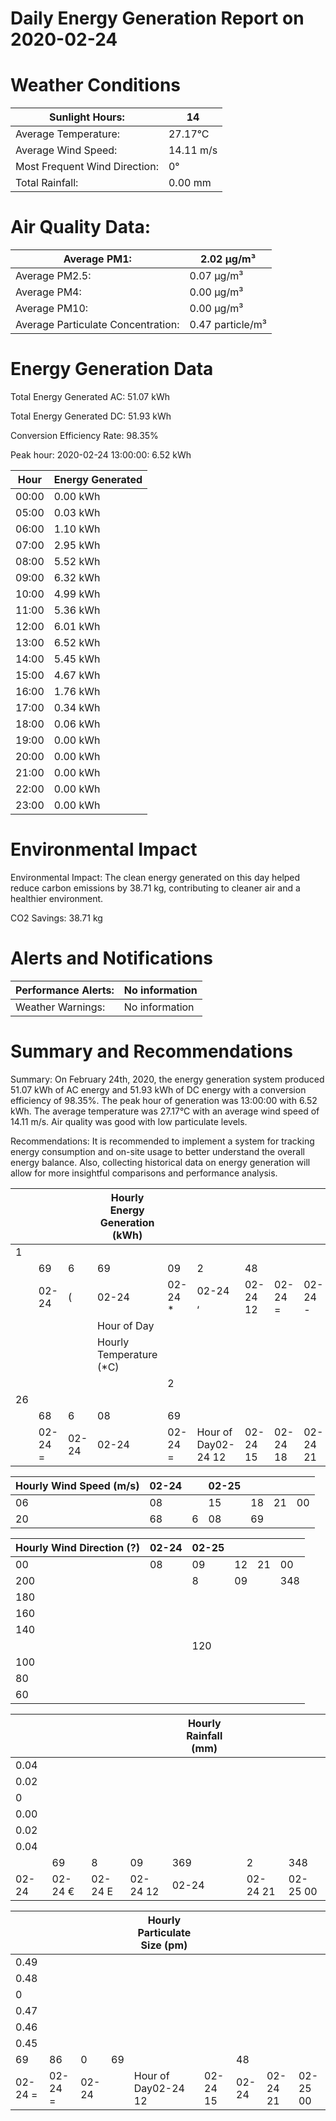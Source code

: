 # Daily Energy Generation Report on 2020-02-24

# Weather Conditions

|Sunlight Hours:|14|
|---|---|
|Average Temperature:|27.17°C|
|Average Wind Speed:|14.11 m/s|
|Most Frequent Wind Direction:|0°|
|Total Rainfall:|0.00 mm|

# Air Quality Data:

|Average PM1:|2.02 μg/m³|
|---|---|
|Average PM2.5:|0.07 μg/m³|
|Average PM4:|0.00 μg/m³|
|Average PM10:|0.00 μg/m³|
|Average Particulate Concentration:|0.47 particle/m³|

# Energy Generation Data

Total Energy Generated AC: 51.07 kWh

Total Energy Generated DC: 51.93 kWh

Conversion Efficiency Rate: 98.35%

Peak hour: 2020-02-24 13:00:00: 6.52 kWh

|Hour|Energy Generated|
|---|---|
|00:00|0.00 kWh|
|05:00|0.03 kWh|
|06:00|1.10 kWh|
|07:00|2.95 kWh|
|08:00|5.52 kWh|
|09:00|6.32 kWh|
|10:00|4.99 kWh|
|11:00|5.36 kWh|
|12:00|6.01 kWh|
|13:00|6.52 kWh|
|14:00|5.45 kWh|
|15:00|4.67 kWh|
|16:00|1.76 kWh|
|17:00|0.34 kWh|
|18:00|0.06 kWh|
|19:00|0.00 kWh|
|20:00|0.00 kWh|
|21:00|0.00 kWh|
|22:00|0.00 kWh|
|23:00|0.00 kWh|

# Environmental Impact

Environmental Impact: The clean energy generated on this day helped reduce carbon emissions by 38.71 kg, contributing to cleaner air and a healthier environment.

CO2 Savings: 38.71 kg

# Alerts and Notifications

|Performance Alerts:|No information|
|---|---|
|Weather Warnings:|No information|

# Summary and Recommendations

Summary: On February 24th, 2020, the energy generation system produced 51.07 kWh of AC energy and 51.93 kWh of DC energy with a conversion efficiency of 98.35%. The peak hour of generation was 13:00:00 with 6.52 kWh. The average temperature was 27.17°C with an average wind speed of 14.11 m/s. Air quality was good with low particulate levels.

Recommendations: It is recommended to implement a system for tracking energy consumption and on-site usage to better understand the overall energy balance. Also, collecting historical data on energy generation will allow for more insightful comparisons and performance analysis.

| | | |Hourly Energy Generation (kWh)| | | | | | | |
|---|---|---|---|---|---|---|---|---|---|---|
|1| | | | | | | | | | |
| |69|6|69|09|2|48| | | | |
| |02-24|(|02-24|02-24 *|02-24 ,|02-24 12|02-24 =|02-24 -|02-24 21|02-25 00|
| | | |Hour of Day| | | | | | | |
| | | |Hourly Temperature (*C)| | | | | | | |
| | | | |2| | | | | | |
|26| | | | | | | | | | |
| |68|6|08|69| | | | | | |
| |02-24 =|02-24|02-24|02-24 =|Hour of Day02-24 12|02-24 15|02-24 18|02-24 21|02-25 00| |

|Hourly Wind Speed (m/s)|02-24| |02-25| | | |
|---|---|---|---|---|---|---|
|06|08| |15|18|21|00|
|20|68|6|08|69| | |

|Hourly Wind Direction (?)|02-24|02-25| | | |
|---|---|---|---|---|---|
|00|08|09|12|21|00|
|200| |8|09| |348|
|180| | | | | |
|160| | | | | |
|140| | | | | |
| | |120| | | |
|100| | | | | |
|80| | | | | |
|60| | | | | |

| | | | |Hourly Rainfall (mm)| | |
|---|---|---|---|---|---|---|
|0.04| | | | | | |
|0.02| | | | | | |
|0| | | | | | |
|0.00| | | | | | |
|0.02| | | | | | |
|0.04| | | | | | |
| |69|8|09|369|2|348|
|02-24|02-24 €|02-24 E|02-24 12|02-24|02-24 21|02-25 00|

| | | | |Hourly Particulate Size (pm)| | | | |
|---|---|---|---|---|---|---|---|---|
|0.49| | | | | | | | |
|0.48| | | | | | | | |
|0| | | | | | | | |
|0.47| | | | | | | | |
|0.46| | | | | | | | |
|0.45| | | | | | | | |
|69|86|0|69| | |48| | |
|02-24 =|02-24 =|02-24| |Hour of Day02-24 12|02-24 15|02-24|02-24 21|02-25 00|